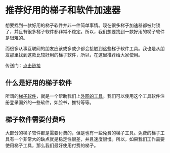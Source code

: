 # 推荐好用的梯子和软件加速器 #
想要找到一款好用的梯子软件并非一件简单事情。现在很多梯子加速器都被封锁了，并且有很多梯子软件都非常不稳定。所以，我们想要找到一款好用的梯子软件是很难的。

而很多从事互联网的朋友应该或多或少都会接触到这些梯子软件工具。我也是从朋友那里找到这款比较好用的梯子软件，所以，在这里推荐给大家使用。

传送门：[点击链接](https://yunjuting.com/auth/register?code=GIPS)

## 什么是好用的梯子软件 ##
所谓的[梯子软件](https://github.com/Tonyforfun94/best-vpn)，就是一个帮助我们上[外网的工具](https://github.com/Tonyforfun94/P-zhan)。我们可以使用这个工具软件注册登录国外的一些软件，如脸书，推特等等。

## 梯子软件需要付费吗 ##
大部分的梯子软件都是需要付费的，但是也有一些免费的梯子工具。免费的梯子工具有一个非常大的缺点就是稳定性很差，并且速度很慢。所以，如果我们工作需要使用梯子工具，那么我们最好使用付费的梯子。
